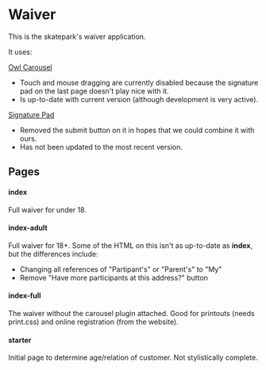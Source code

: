 Waiver
======

This is the skatepark's waiver application.

It uses:

[Owl Carousel](https://github.com/OwlFonk/OwlCarousel) 
- Touch and mouse dragging are currently disabled because the signature pad on the last page doesn't play nice with it.
- Is up-to-date with current version (although development is very active).

[Signature Pad](https://github.com/szimek/signature_pad)
- Removed the submit button on it in hopes that we could combine it with ours.
- Has not been updated to the most recent version.


## Pages

#### index

Full waiver for under 18.

#### index-adult

Full waiver for 18+. Some of the HTML on this isn't as up-to-date as **index**, but the differences include:
- Changing all references of "Partipant's" or "Parent's" to "My"
- Remove "Have more participants at this address?" button

#### index-full

The waiver without the carousel plugin attached. Good for printouts (needs print.css) and online registration (from the website).

#### starter

Initial page to determine age/relation of customer. Not stylistically complete.
